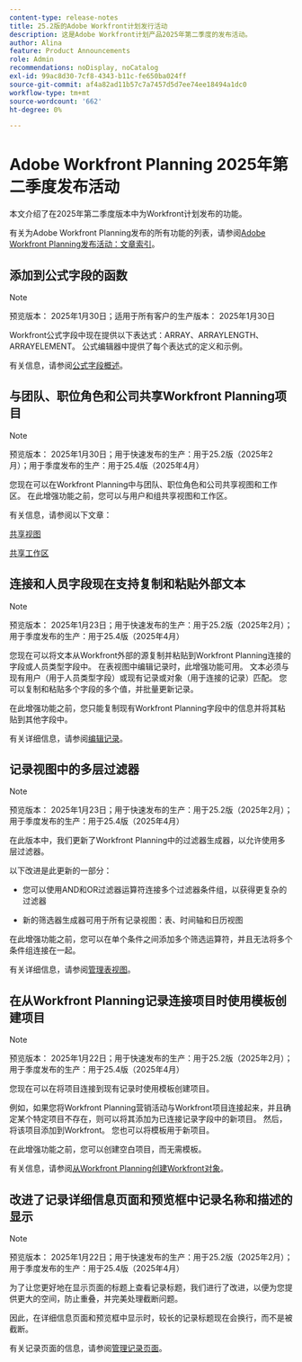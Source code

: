 ```yaml
---
content-type: release-notes
title: 25.2版的Adobe Workfront计划发行活动
description: 这是Adobe Workfront计划产品2025年第二季度的发布活动。
author: Alina
feature: Product Announcements
role: Admin
recommendations: noDisplay, noCatalog
exl-id: 99ac8d30-7cf8-4343-b11c-fe650ba024ff
source-git-commit: af4a82ad11b57c7a7457d5d7ee74ee18494a1dc0
workflow-type: tm+mt
source-wordcount: '662'
ht-degree: 0%

---
```


# Adobe Workfront Planning 2025年第二季度发布活动

本文介绍了在2025年第二季度版本中为Workfront计划发布的功能。

<!--keep the sentence below for all future quarterly release pages-->

有关为Adobe Workfront Planning发布的所有功能的列表，请参阅[Adobe Workfront Planning发布活动：文章索引](/help/quicksilver/product-announcements/product-releases/planning-release-activity/planning-release-activity-article-index.md)。

## 添加到公式字段的函数

>[!NOTE]
>
>预览版本： 2025年1月30日；适用于所有客户的生产版本： 2025年1月30日

Workfront公式字段中现在提供以下表达式：ARRAY、ARRAYLENGTH、ARRAYELEMENT。 公式编辑器中提供了每个表达式的定义和示例。

有关信息，请参阅[公式字段概述](/help/quicksilver/planning/fields/formula-fields.md)。

<!--## Real-time presence indicators in a record's details preview or page

>[!NOTE]
>
>Preview release: January 30, 2025; Production for fast release: With the 25.2 release (February 2025); Production for quarterly release: With the 25.4 release (April 2025)

To understand what information is edited by other users when working in a record's preview or details page, we have introduced real-time presence indicators for this area of Workfront Planning.

The field edited by another user will now be highlighted, and other users' avatars will be visible to you in the upper-right corner of the preview or details page.

For information, see [Edit records](/help/quicksilver/planning/records/edit-records.md).-->

## 与团队、职位角色和公司共享Workfront Planning项目

>[!NOTE]
>
>预览版本： 2025年1月30日；用于快速发布的生产：用于25.2版（2025年2月）；用于季度发布的生产：用于25.4版（2025年4月）

您现在可以在Workfront Planning中与团队、职位角色和公司共享视图和工作区。 在此增强功能之前，您可以与用户和组共享视图和工作区。

有关信息，请参阅以下文章：

[共享视图](/help/quicksilver/planning/access/share-views.md)

[共享工作区](/help/quicksilver/planning/access/share-workspaces.md)

## 连接和人员字段现在支持复制和粘贴外部文本

>[!NOTE]
>
>预览版本： 2025年1月23日；用于快速发布的生产：用于25.2版（2025年2月）；用于季度发布的生产：用于25.4版（2025年4月）

您现在可以将文本从Workfront外部的源复制并粘贴到Workfront Planning连接的字段或人员类型字段中。 在表视图中编辑记录时，此增强功能可用。  文本必须与现有用户（用于人员类型字段）或现有记录或对象（用于连接的记录）匹配。 您可以复制和粘贴多个字段的多个值，并批量更新记录。

在此增强功能之前，您只能复制现有Workfront Planning字段中的信息并将其粘贴到其他字段中。

有关详细信息，请参阅[编辑记录](/help/quicksilver/planning/records/edit-records.md)。

## 记录视图中的多层过滤器

>[!NOTE]
>
>预览版本： 2025年1月23日；用于快速发布的生产：用于25.2版（2025年2月）；用于季度发布的生产：用于25.4版（2025年4月）

在此版本中，我们更新了Workfront Planning中的过滤器生成器，以允许使用多层过滤器。

以下改进是此更新的一部分：

* 您可以使用AND和OR过滤器运算符连接多个过滤器条件组，以获得更复杂的过滤器

* 新的筛选器生成器可用于所有记录视图：表、时间轴和日历视图

在此增强功能之前，您可以在单个条件之间添加多个筛选运算符，并且无法将多个条件组连接在一起。

有关详细信息，请参阅[管理表视图](/help/quicksilver/planning/views/manage-the-table-view.md)。

## 在从Workfront Planning记录连接项目时使用模板创建项目

>[!NOTE]
>
>预览版本： 2025年1月22日；用于快速发布的生产：用于25.2版（2025年2月）；用于季度发布的生产：用于25.4版（2025年4月）

您现在可以在将项目连接到现有记录时使用模板创建项目。

例如，如果您将Workfront Planning营销活动与Workfront项目连接起来，并且确定某个特定项目不存在，则可以将其添加为已连接记录字段中的新项目。 然后，将该项目添加到Workfront。 您也可以将模板用于新项目。

在此增强功能之前，您可以创建空白项目，而无需模板。

有关信息，请参阅[从Workfront Planning创建Workfront对象](/help/quicksilver/planning/records/create-workfront-objects-from-workfront-planning.md)。

## 改进了记录详细信息页面和预览框中记录名称和描述的显示

>[!NOTE]
>
>预览版本： 2025年1月22日；用于快速发布的生产：用于25.2版（2025年2月）；用于季度发布的生产：用于25.4版（2025年4月）

为了让您更好地在显示页面的标题上查看记录标题，我们进行了改进，以便为您提供更大的空间，防止重叠，并完美处理截断问题。

因此，在详细信息页面和预览框中显示时，较长的记录标题现在会换行，而不是被截断。

有关记录页面的信息，请参阅[管理记录页面](/help/quicksilver/planning/records/manage-the-record-page.md)。
